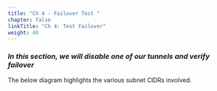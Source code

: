 ```yaml
---
title: "Ch 4 - Failover Test "
chapter: false
linkTitle: "Ch 4: Test Failover"
weight: 40
---
```


### ***In this section, we will disable one of our tunnels and verify failover***

The below diagram highlights the various subnet CIDRs involved.

